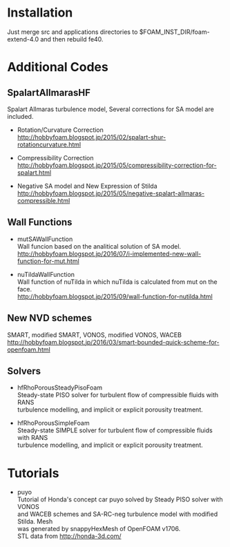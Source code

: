 # Installation
Just merge src and applications directories to $FOAM_INST_DIR/foam-extend-4.0 and then
rebuild fe40.

# Additional Codes

## SpalartAllmarasHF
Spalart Allmaras turbulence model, Several corrections for SA model are included.  
    
* Rotation/Curvature Correction  
http://hobbyfoam.blogspot.jp/2015/02/spalart-shur-rotationcurvature.html
        
* Compressibility Correction  
http://hobbyfoam.blogspot.jp/2015/05/compressibility-correction-for-spalart.html
        
* Negative SA model and New Expression of Stilda  
http://hobbyfoam.blogspot.jp/2015/05/negative-spalart-allmaras-compressible.html
        
## Wall Functions
* mutSAWallFunction  
Wall funcion based on the analitical solution of SA model.  
http://hobbyfoam.blogspot.jp/2016/07/i-implemented-new-wall-function-for-mut.html
        
* nuTildaWallFunction  
Wall function of nuTilda in which nuTilda is calculated from mut on the face.  
http://hobbyfoam.blogspot.jp/2015/09/wall-function-for-nutilda.html

## New NVD schemes
SMART, modified SMART, VONOS, modified VONOS, WACEB  
http://hobbyfoam.blogspot.jp/2016/03/smart-bounded-quick-scheme-for-openfoam.html
        
## Solvers
* hfRhoPorousSteadyPisoFoam  
Steady-state PISO solver for turbulent flow of compressible fluids with RANS  
turbulence modelling, and implicit or explicit porousity treatment.
        
* hfRhoPorousSimpleFoam  
Steady-state SIMPLE solver for turbulent flow of compressible fluids with RANS  
turbulence modelling, and implicit or explicit porousity treatment.

# Tutorials
* puyo  
Tutorial of Honda's concept car puyo solved by Steady PISO solver with VONOS  
and WACEB schemes and SA-RC-neg turbulence model with modified Stilda. Mesh  
was generated by snappyHexMesh of OpenFOAM v1706.  
STL data from http://honda-3d.com/  
